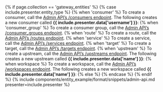 {% if page.collection == 'gateway_entities' %}
{% case include.presenter.entity_type %}
{% when 'consumer' %}
  To create a consumer, call the [Admin API’s /consumers endpoint](https://docs.konghq.com/gateway/api/admin-ee/latest/#/Consumers/create-consumer).
  The following creates a new consumer called **{{ include.presenter.data['username'] }}**:
{% when 'consumer_group' %}
  To create a consumer group, call the [Admin API’s /consumer_groups endpoint](https://docs.konghq.com/gateway/api/admin-ee/latest/#/consumer_groups/post-consumer_groups).
{% when 'route' %}
  To create a route, call the [Admin API’s /routes endpoint](https://docs.konghq.com/gateway/api/admin-ee/latest/#/Routes/create-route).
{% when 'service' %}
  To create a service, call the [Admin API’s /services endpoint](https://docs.konghq.com/gateway/api/admin-ee/latest/#/Services/create-service).
{% when 'target' %}
  To create a target, call the [Admin API’s /targets endpoint](https://docs.konghq.com/gateway/api/admin-ee/latest/#/Targets).
{% when 'upstream' %}
  To create a upstream, call the [Admin API’s /upstreams endpoint](https://docs.konghq.com/gateway/api/admin-ee/latest/#/Upstreams/create-upstream).
  The following creates a new upstream called **{{ include.presenter.data['name'] }}**:
{% when workspace %}
  To create a workspace, call the [Admin API’s /workspaces endpoint](https://docs.konghq.com/gateway/api/admin-ee/latest/#/Workspaces/create-workspace).
  The following creates a new workspace called **{{ include.presenter.data['name'] }}**:
{% else %}
{% endcase %}
{% endif %}
{% include components/entity_example/format/snippets/admin-api.md presenter=include.presenter %}

